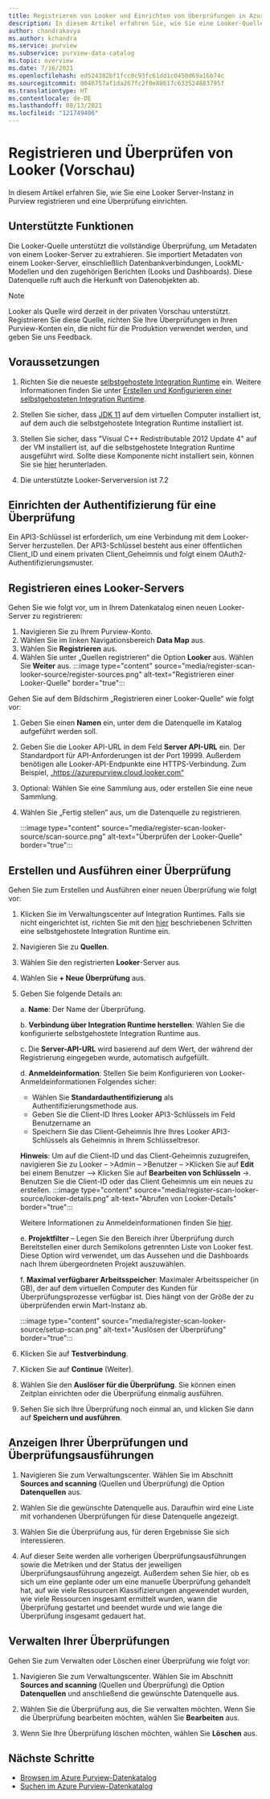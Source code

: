 ```yaml
---
title: Registrieren von Looker und Einrichten von Überprüfungen in Azure Purview
description: In diesem Artikel erfahren Sie, wie Sie eine Looker-Quelle in Azure Purview registrieren und eine Überprüfung einrichten.
author: chandrakavya
ms.author: kchandra
ms.service: purview
ms.subservice: purview-data-catalog
ms.topic: overview
ms.date: 7/16/2021
ms.openlocfilehash: ed524382bf1fcc0c93fc61dd1c0450d69a16b74c
ms.sourcegitcommit: 0046757af1da267fc2f0e88617c633524883795f
ms.translationtype: HT
ms.contentlocale: de-DE
ms.lasthandoff: 08/13/2021
ms.locfileid: "121749406"
---
```

# <a name="register-and-scan-lookerpreview"></a>Registrieren und Überprüfen von Looker (Vorschau)

In diesem Artikel erfahren Sie, wie Sie eine Looker Server-Instanz in Purview registrieren und eine Überprüfung einrichten.

## <a name="supported-capabilities"></a>Unterstützte Funktionen

Die Looker-Quelle unterstützt die vollständige Überprüfung, um Metadaten von einem Looker-Server zu extrahieren. Sie importiert Metadaten von einem Looker-Server, einschließlich Datenbankverbindungen, LookML-Modellen und den zugehörigen Berichten (Looks und Dashboards). Diese Datenquelle ruft auch die Herkunft von Datenobjekten ab.

> [!Note]
> Looker als Quelle wird derzeit in der privaten Vorschau unterstützt. Registrieren Sie diese Quelle, richten Sie Ihre Überprüfungen in Ihren Purview-Konten ein, die nicht für die Produktion verwendet werden, und geben Sie uns Feedback.

## <a name="prerequisites"></a>Voraussetzungen

1.  Richten Sie die neueste [selbstgehostete Integration Runtime](https://www.microsoft.com/download/details.aspx?id=39717) ein.
    Weitere Informationen finden Sie unter [Erstellen und Konfigurieren einer selbstgehosteten Integration Runtime](../data-factory/create-self-hosted-integration-runtime.md).

2.  Stellen Sie sicher, dass [JDK 11](https://www.oracle.com/java/technologies/javase-jdk11-downloads.html) auf dem virtuellen Computer installiert ist, auf dem auch die selbstgehostete Integration Runtime installiert ist.

3.  Stellen Sie sicher, dass \"Visual C++ Redistributable 2012 Update 4\" auf der VM installiert ist, auf die selbstgehostete Integration Runtime ausgeführt wird. Sollte diese Komponente nicht installiert sein, können Sie sie [hier](https://www.microsoft.com/download/details.aspx?id=30679) herunterladen.

4.  Die unterstützte Looker-Serverversion ist 7.2

## <a name="setting-up-authentication-for-a-scan"></a>Einrichten der Authentifizierung für eine Überprüfung

Ein API3-Schlüssel ist erforderlich, um eine Verbindung mit dem Looker-Server herzustellen. Der API3-Schlüssel besteht aus einer öffentlichen Client_ID und einem privaten Client_Geheimnis und folgt einem OAuth2-Authentifizierungsmuster.

## <a name="register-a-looker-server"></a>Registrieren eines Looker-Servers

Gehen Sie wie folgt vor, um in Ihrem Datenkatalog einen neuen Looker-Server zu registrieren:

1. Navigieren Sie zu Ihrem Purview-Konto.
2. Wählen Sie im linken Navigationsbereich **Data Map** aus.
3. Wählen Sie **Registrieren** aus.
4. Wählen Sie unter „Quellen registrieren“ die Option **Looker** aus. Wählen Sie **Weiter** aus.
    :::image type="content" source="media/register-scan-looker-source/register-sources.png" alt-text="Registrieren einer Looker-Quelle" border="true":::


Gehen Sie auf dem Bildschirm „Registrieren einer Looker-Quelle“ wie folgt vor:

1. Geben Sie einen **Namen** ein, unter dem die Datenquelle im Katalog aufgeführt werden soll.

2. Geben Sie die Looker API-URL in dem Feld **Server API-URL** ein. Der Standardport für API-Anforderungen ist der Port 19999. Außerdem benötigen alle Looker-API-Endpunkte eine HTTPS-Verbindung. Zum Beispiel, „https://azurepurview.cloud.looker.com“

3. Optional: Wählen Sie eine Sammlung aus, oder erstellen Sie eine neue Sammlung.

4. Wählen Sie „Fertig stellen“ aus, um die Datenquelle zu registrieren.

    :::image type="content" source="media/register-scan-looker-source/scan-source.png" alt-text="Überprüfen der Looker-Quelle" border="true":::

## <a name="creating-and-running-a-scan"></a>Erstellen und Ausführen einer Überprüfung

Gehen Sie zum Erstellen und Ausführen einer neuen Überprüfung wie folgt vor:

1. Klicken Sie im Verwaltungscenter auf Integration Runtimes. Falls sie nicht eingerichtet ist, richten Sie mit den [hier](./manage-integration-runtimes.md) beschriebenen Schritten eine selbstgehostete Integration Runtime ein.

2. Navigieren Sie zu **Quellen**.

3. Wählen Sie den registrierten **Looker**-Server aus.

4. Wählen Sie **+ Neue Überprüfung** aus.

5. Geben Sie folgende Details an:

    a.  **Name**: Der Name der Überprüfung.

    b.  **Verbindung über Integration Runtime herstellen**: Wählen Sie die konfigurierte selbstgehostete Integration Runtime aus.

    c.  Die **Server-API-URL** wird basierend auf dem Wert, der während der Registrierung eingegeben wurde, automatisch aufgefüllt.

    d.  **Anmeldeinformation**: Stellen Sie beim Konfigurieren von Looker-Anmeldeinformationen Folgendes sicher:

    - Wählen Sie **Standardauthentifizierung** als Authentifizierungsmethode aus.
    - Geben Sie die Client-ID Ihres Looker API3-Schlüssels im Feld Benutzername an
    - Speichern Sie das Client-Geheimnis Ihre Ihres Looker API3-Schlüssels als Geheimnis in Ihrem Schlüsseltresor.

    **Hinweis**: Um auf die Client-ID und das Client-Geheimnis zuzugreifen, navigieren Sie zu Looker – \>Admin – \>Benutzer – \>Klicken Sie auf **Edit** bei einem Benutzer –\> Klicken Sie auf **Bearbeiten von Schlüsseln**  -\>. Benutzen Sie die Client-ID oder das Client Geheimnis um ein neues zu erstellen.
    :::image type="content" source="media/register-scan-looker-source/looker-details.png" alt-text="Abrufen von Looker-Details" border="true":::
    

    Weitere Informationen zu Anmeldeinformationen finden Sie [hier](manage-credentials.md).

    e.  **Projektfilter** – Legen Sie den Bereich ihrer Überprüfung durch Bereitstellen einer durch Semikolons getrennten Liste von Looker fest. Diese Option wird verwendet, um das Aussehen und die Dashboards nach Ihrem übergeordneten Projekt auszuwählen.

    f.  **Maximal verfügbarer Arbeitsspeicher**: Maximaler Arbeitsspeicher (in GB), der auf dem virtuellen Computer des Kunden für Überprüfungsprozesse verfügbar ist. Dies hängt von der Größe der zu überprüfenden erwin Mart-Instanz ab.

    :::image type="content" source="media/register-scan-looker-source/setup-scan.png" alt-text="Auslösen der Überprüfung" border="true":::

6. Klicken Sie auf **Testverbindung**.

7. Klicken Sie auf **Continue** (Weiter).

8. Wählen Sie den **Auslöser für die Überprüfung**. Sie können einen Zeitplan einrichten oder die Überprüfung einmalig ausführen.

9. Sehen Sie sich Ihre Überprüfung noch einmal an, und klicken Sie dann auf **Speichern und ausführen**.

## <a name="viewing-your-scans-and-scan-runs"></a>Anzeigen Ihrer Überprüfungen und Überprüfungsausführungen

1. Navigieren Sie zum Verwaltungscenter. Wählen Sie im Abschnitt **Sources and scanning** (Quellen und Überprüfung) die Option **Datenquellen** aus.

2. Wählen Sie die gewünschte Datenquelle aus. Daraufhin wird eine Liste mit vorhandenen Überprüfungen für diese Datenquelle angezeigt.

3. Wählen Sie die Überprüfung aus, für deren Ergebnisse Sie sich interessieren.

4. Auf dieser Seite werden alle vorherigen Überprüfungsausführungen sowie die Metriken und der Status der jeweiligen Überprüfungsausführung angezeigt. Außerdem sehen Sie hier, ob es sich um eine geplante oder um eine manuelle Überprüfung gehandelt hat, auf wie viele Ressourcen Klassifizierungen angewendet wurden, wie viele Ressourcen insgesamt ermittelt wurden, wann die Überprüfung gestartet und beendet wurde und wie lange die Überprüfung insgesamt gedauert hat.

## <a name="manage-your-scans"></a>Verwalten Ihrer Überprüfungen

Gehen Sie zum Verwalten oder Löschen einer Überprüfung wie folgt vor:

1. Navigieren Sie zum Verwaltungscenter. Wählen Sie im Abschnitt **Sources and scanning** (Quellen und Überprüfung) die Option **Datenquellen** und anschließend die gewünschte Datenquelle aus.

2. Wählen Sie die Überprüfung aus, die Sie verwalten möchten. Wenn Sie die Überprüfung bearbeiten möchten, wählen Sie **Bearbeiten** aus.

3. Wenn Sie Ihre Überprüfung löschen möchten, wählen Sie **Löschen** aus.

## <a name="next-steps"></a>Nächste Schritte

- [Browsen im Azure Purview-Datenkatalog](how-to-browse-catalog.md)
- [Suchen im Azure Purview-Datenkatalog](how-to-search-catalog.md)
